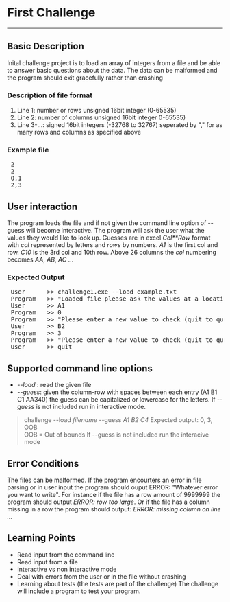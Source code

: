 # First Challenge
---

## Basic Description
Inital challenge project is to load an array of integers from a file and be able to answer basic questions about the data. The data can be malformed and the program should exit gracefully rather than crashing 

### Description of file format
1. Line 1: number or rows unsigned 16bit integer (0-65535)
2. Line 2: number of columns unsigned 16bit integer 0-65535)
3. Line 3-...: signed 16bit integers (-32768 to 32767) seperated by "," for as many rows and columns as specified above

### Example file
<pre>
 2
 2
 0,1
 2,3
</pre>

## User interaction
The program loads the file and if not given the command line option of --guess will become interactive. The program will ask the user what the values they would like to look up.  Guesses are in excel *Col**Row* format with *col* represented by letters and *rows* by numbers. _A1_ is the first col and row. *C10* is the 3rd col and 10th row. Above 26 columns the *col* numbering becomes _AA_, _AB_, _AC_ ... 

### Expected Output 
<pre>
 User      >> challenge1.exe --load example.txt 
 Program   >> "Loaded file please ask the values at a location (quit) to quit": 
 User      >> A1 
 Program   >> 0 
 Program   >> "Please enter a new value to check (quit to quit): 
 User      >> B2
 Program   >> 3 
 Program   >> "Please enter a new value to check (quit to quit): 
 User      >> quit
</pre>

 ## Supported command line options
- *--load* : read the given file
- *--guess*: given the column-row with spaces between each entry (A1 B1 C1 AA340) the guess can be capitalized or lowercase for the letters. If *--guess* is not included run in interactive mode. 
 > challenge --load _filename_  --guess _A1_ _B2_ _C4_ 
 > Expected output: 0, 3, OOB   
 > OOB = Out of bounds
 If --guess is not included run the interacive mode

 ## Error Conditions
 The files can be malformed. If the program encourters an error in file parsing or in user input the program should ouput ERROR: "Whatever error you want to write". For instance if the file has a row amount of 9999999 the program should output _ERROR: row too large_. Or if the file has a column missing in a row the program should output: _ERROR: missing column on line ..._  
 
 ## Learning Points
 + Read input from the command line
 + Read input from a file
 + Interactive vs non interactive mode
 + Deal with errors from the user or in the file without crashing
 + Learning about tests (the tests are part of the challenge) The challenge will include a program to test your program. 
    
 

 

